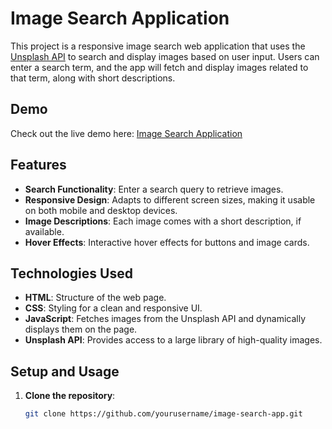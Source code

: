 # Image Search Application

This project is a responsive image search web application that uses the [Unsplash API](https://unsplash.com/developers) to search and display images based on user input. Users can enter a search term, and the app will fetch and display images related to that term, along with short descriptions.

## Demo

Check out the live demo here: [Image Search Application](https://your-demo-link.com)

## Features

- **Search Functionality**: Enter a search query to retrieve images.
- **Responsive Design**: Adapts to different screen sizes, making it usable on both mobile and desktop devices.
- **Image Descriptions**: Each image comes with a short description, if available.
- **Hover Effects**: Interactive hover effects for buttons and image cards.

## Technologies Used

- **HTML**: Structure of the web page.
- **CSS**: Styling for a clean and responsive UI.
- **JavaScript**: Fetches images from the Unsplash API and dynamically displays them on the page.
- **Unsplash API**: Provides access to a large library of high-quality images.

## Setup and Usage

1. **Clone the repository**:
   ```bash
   git clone https://github.com/yourusername/image-search-app.git
